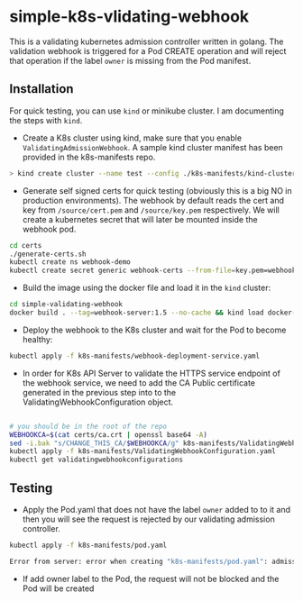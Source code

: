 # simple-k8s-vlidating-webhook

This is a validating kubernetes admission controller written in golang. The validation webhook is triggered for a Pod CREATE operation and will reject that operation if the label `owner` is missing from the Pod manifest. 

## Installation

For quick testing, you can use `kind` or minikube cluster. I am documenting the steps with `kind`.

- Create a K8s cluster using kind, make sure that you enable `ValidatingAdmissionWebhook`. A sample kind cluster manifest has been provided in the k8s-manifests repo.

```bash
> kind create cluster --name test --config ./k8s-manifests/kind-cluster.yaml --image kindest/node:v1.20.2
```

- Generate self signed certs for quick testing (obviously this is a big NO in production environments). The webhook by default reads the cert and key from `/source/cert.pem` and `/source/key.pem` respectively. We will create a kubernetes secret that will later be mounted inside the webhook pod.

```bash
cd certs
./generate-certs.sh
kubectl create ns webhook-demo
kubectl create secret generic webhook-certs --from-file=key.pem=webhook-server-tls.key --from-file=cert.pem=webhook-server-tls.crt -n webhook-demo
```

- Build the image using the docker file and load it in the `kind` cluster:

```bash
cd simple-validating-webhook
docker build . --tag=webhook-server:1.5 --no-cache && kind load docker-image webhook-server:1.5 --name test
```

- Deploy the webhook to the K8s cluster and wait for the Pod to become healthy:

```bash
kubectl apply -f k8s-manifests/webhook-deployment-service.yaml
```

- In order for K8s API Server to validate the HTTPS service endpoint of the webhook service, we need to add the CA Public certificate  generated in the previous step into to the ValidatingWebhookConfiguration object.

```bash

# you should be in the root of the repo
WEBHOOKCA=$(cat certs/ca.crt | openssl base64 -A)
sed -i.bak "s/CHANGE_THIS_CA/$WEBHOOKCA/g" k8s-manifests/ValidatingWebhookConfiguration.yaml
kubectl apply -f k8s-manifests/ValidatingWebhookConfiguration.yaml
kubectl get validatingwebhookconfigurations
```

## Testing

- Apply the Pod.yaml that does not have the label `owner` added to to it and then you will see the request is rejected by our validating admission controller.

```bash
kubectl apply -f k8s-manifests/pod.yaml                                                                           130 ↵
```

```bash
Error from server: error when creating "k8s-manifests/pod.yaml": admission webhook "webhook-server.webhook-demo.svc" denied the request: Denied because the Pod is missing label owner
```

- If add owner label to the Pod, the request will not be blocked and the Pod will be created
